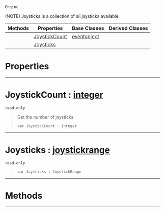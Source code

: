  `Engine`

(NOTE) Joysticks is a collection of all joysticks available.

|Methods|Properties|Base Classes|Derived Classes|
|---|---|---|---|
| |[ JoystickCount](https://plasmaengine.github.io/PlasmaDocs/Plasma1/C++/code_reference/class_reference/joysticks.md#joystickcount-plasma-engin)|[eventobject](https://plasmaengine.github.io/PlasmaDocs/Plasma1/C++/code_reference/class_reference/eventobject.md)| |
| |[ Joysticks](https://plasmaengine.github.io/PlasmaDocs/Plasma1/C++/code_reference/class_reference/joysticks.md#joysticks-plasma-engine-do)| | |


 #  Properties


---  
 #  JoystickCount : [integer](https://plasmaengine.github.io/PlasmaDocs/Plasma1/C++/code_reference/lightning_base_types/integer.md)

 `read-only`

> Get the number of joysticks.
> ``` lang=cpp, name=Lightning
> var JoystickCount : Integer


---  
 #  Joysticks : [joystickrange](https://plasmaengine.github.io/PlasmaDocs/Plasma1/C++/code_reference/class_reference/joystickrange.md)

 `read-only`

> 
> ``` lang=cpp, name=Lightning
> var Joysticks : JoystickRange


---  
 #  Methods


---  
 

 